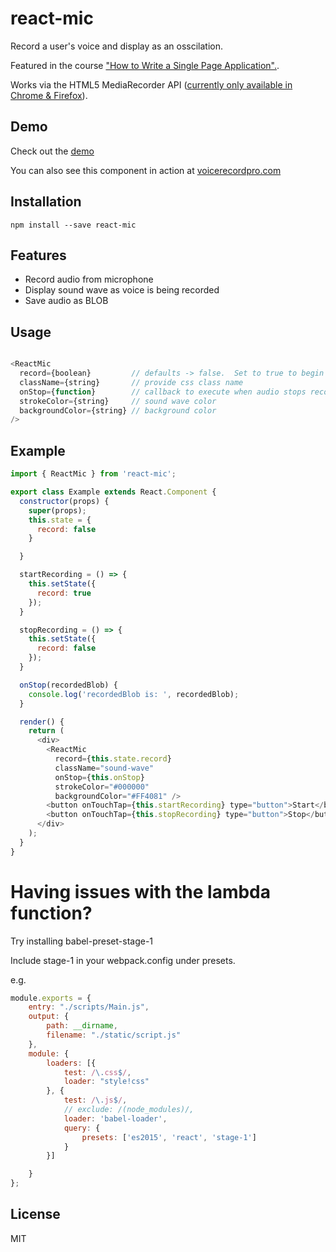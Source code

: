 # react-mic

Record a user's voice and display as an osscilation.

Featured in the course ["How to Write a Single Page Application".](http://www.singlepageapplication.com).

Works via the HTML5 MediaRecorder API ([currently only available in Chrome & Firefox](https://caniuse.com/#search=MediaRecorder)).

## Demo

Check out the [demo](https://hackingbeauty.github.io/react-mic/)

You can also see this component in action at [voicerecordpro.com](https://www.voicerecordpro.com)

## Installation

`npm install --save react-mic`

## Features

- Record audio from microphone
- Display sound wave as voice is being recorded
- Save audio as BLOB

## Usage

```js

<ReactMic
  record={boolean}         // defaults -> false.  Set to true to begin recording
  className={string}       // provide css class name
  onStop={function}        // callback to execute when audio stops recording
  strokeColor={string}     // sound wave color
  backgroundColor={string} // background color
/>

```

## Example

```js
import { ReactMic } from 'react-mic';

export class Example extends React.Component {
  constructor(props) {
    super(props);
    this.state = {
      record: false
    }

  }

  startRecording = () => {
    this.setState({
      record: true
    });
  }

  stopRecording = () => {
    this.setState({
      record: false
    });
  }

  onStop(recordedBlob) {
    console.log('recordedBlob is: ', recordedBlob);
  }

  render() {
    return (
      <div>
        <ReactMic
          record={this.state.record}
          className="sound-wave"
          onStop={this.onStop}
          strokeColor="#000000"
          backgroundColor="#FF4081" />
        <button onTouchTap={this.startRecording} type="button">Start</button>
        <button onTouchTap={this.stopRecording} type="button">Stop</button>
      </div>
    );
  }
}
```
# Having issues with the lambda function?
Try installing babel-preset-stage-1

Include stage-1 in your webpack.config under presets.

e.g.

```js
module.exports = {
    entry: "./scripts/Main.js",
    output: {
        path: __dirname,
        filename: "./static/script.js"
    },
    module: {
        loaders: [{
            test: /\.css$/,
            loader: "style!css"
        }, {
            test: /\.js$/,
            // exclude: /(node_modules)/,
            loader: 'babel-loader',
            query: {
                presets: ['es2015', 'react', 'stage-1']
            }
        }]

    }
};
```

## License

MIT



